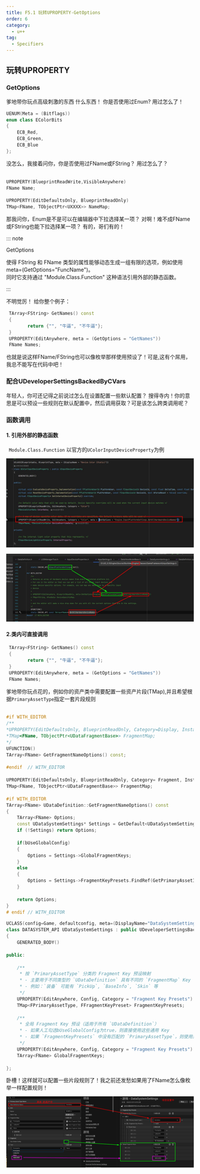 ```yaml
---
title: F5.1 玩转UPROPERTY-GetOptions
order: 6
category:
  - u++
tag:
  - Specifiers
---
```



## 玩转UPROPERTY

###  GetOptions

<chatmessage avatar="../../assets/emoji/bqb (2).png" :avatarWidth="40" alignLeft>
爹地带你玩点高级刺激的东西
</chatmessage>

<chatmessage avatar="../../assets/emoji/bqb01.png" :avatarWidth="40">
什么东西！
</chatmessage>

<chatmessage avatar="../../assets/emoji/bqb (2).png" :avatarWidth="40" alignLeft>
你是否使用过Enum?
</chatmessage>

<chatmessage avatar="../../assets/emoji/bqb01.png" :avatarWidth="40">
用过怎么了！
</chatmessage>

```cpp
UENUM(Meta = (Bitflags))
enum class EColorBits
{
    ECB_Red,
    ECB_Green,
    ECB_Blue
};
```

<chatmessage avatar="../../assets/emoji/bqb (2).png" :avatarWidth="40" alignLeft>
没怎么，我接着问你，你是否使用过FName或FString？
</chatmessage>

<chatmessage avatar="../../assets/emoji/bqb01.png" :avatarWidth="40">
用过怎么了？
</chatmessage>

```cpp

UPROPERTY(BlueprintReadWrite,VisibleAnywhere)
FName Name;

UPROPERTY(EditDefaultsOnly, BlueprintReadOnly)
TMap<FName, TObjectPtr<UXXXX>> NameMap;

```

<chatmessage avatar="../../assets/emoji/bqb (2).png" :avatarWidth="40" alignLeft>
那我问你，Enum是不是可以在编辑器中下拉选择某一项？
</chatmessage>

<chatmessage avatar="../../assets/emoji/bqb01.png" :avatarWidth="40">
对啊！难不成FName或FString也能下拉选择某一项？
</chatmessage>

<chatmessage avatar="../../assets/emoji/bqb (2).png" :avatarWidth="40" alignLeft>
有的，哥们有的！
</chatmessage>


::: note

GetOptions  

使得 FString 和 FName 类型的属性能够动态生成一组有限的选项，例如使用 meta=(GetOptions="FuncName")。  
同时它支持通过 "Module.Class.Function" 这种语法引用外部的静态函数。

:::

<chatmessage avatar="../../assets/emoji/bqb01.png" :avatarWidth="40">
不明觉厉！
</chatmessage>

<chatmessage avatar="../../assets/emoji/bqb (2).png" :avatarWidth="40" alignLeft>
给你整个例子：
</chatmessage>

```cpp
 TArray<FString> GetNames() const
 {
        return {"", "牛逼", "不牛逼"};
 }
 UPROPERTY(EditAnywhere, meta = (GetOptions = "GetNames"))
 FName Names;
```

<chatmessage avatar="../../assets/emoji/bqb01.png" :avatarWidth="40">
也就是说这样FName/FString也可以像枚举那样使用预设了！可是,这有个屌用，我总不能写在代码中吧！
</chatmessage>

### 配合UDeveloperSettingsBackedByCVars

<chatmessage avatar="../../assets/emoji/bqb (2).png" :avatarWidth="40" alignLeft>
年轻人，你可还记得之前说过怎么在设置配置一些默认配置？
</chatmessage>

<chatmessage avatar="../../assets/emoji/hx.png" :avatarWidth="40">
搜得寺内！你的意思是可以预设一些规则在默认配置中，然后调用获取？可是该怎么跨类调用呢？
</chatmessage>


### 函数调用

#### 1. 引用外部的静态函数

<chatmessage avatar="../../assets/emoji/bqb (2).png" :avatarWidth="40" alignLeft>

` Module.Class.Function` 以官方的`UColorInputDeviceProperty`为例

</chatmessage>

![](..%2Fassets%2FOption001.jpg)

![](..%2Fassets%2FOption002.jpg)

#### 2.类内可直接调用

```cpp
 TArray<FString> GetNames() const
 {
        return {"", "牛逼", "不牛逼"};
 }
 UPROPERTY(EditAnywhere, meta = (GetOptions = "GetNames"))
 FName Names;
```

<chatmessage avatar="../../assets/emoji/bqb (2).png" :avatarWidth="40" alignLeft>

爹地带你玩点花的，例如你的资产类中需要配置一些资产片段(TMap),并且希望根据`PrimaryAssetType`指定一套片段规则

</chatmessage>

```cpp

#if WITH_EDITOR
/**
*UPROPERTY(EditDefaultsOnly, BlueprintReadOnly, Category=Display, Instanced, meta = (GetOptions = "GetFragmentNameOptions"))
*TMap<FName, TObjectPtr<UDataFragmentBase>> FragmentMap;
*/
UFUNCTION()
TArray<FName> GetFragmentNameOptions() const;
	
#endif	// WITH_EDITOR

UPROPERTY(EditDefaultsOnly, BlueprintReadOnly, Category= Fragment, Instanced, meta = (GetOptions = "GetFragmentNameOptions"))
TMap<FName, TObjectPtr<UDataFragmentBase>> FragmentMap;

#if WITH_EDITOR
TArray<FName> UDataDefinition::GetFragmentNameOptions() const
{
	TArray<FName> Options;
	const UDataSystemSettings* Settings = GetDefault<UDataSystemSettings>();
	if (!Settings) return Options;

	if(bUseGlobalConfig)
	{
		Options = Settings->GlobalFragmentKeys;
	}
	else
	{
		Options = Settings->FragmentKeyPresets.FindRef(GetPrimaryAssetId().PrimaryAssetType).PresetKeys;
	}
	
	return Options;
}
# endif	// WITH_EDITOR
```

```cpp
UCLASS(config=Game, defaultconfig, meta=(DisplayName="DataSystemSettings"))
class DATASYSTEM_API UDataSystemSettings : public UDeveloperSettingsBackedByCVars
{
	GENERATED_BODY()

public:
	
	/** 
	 * 按 `PrimaryAssetType` 分类的 Fragment Key 预设映射
	 * - 主要用于不同类型的 `UDataDefinition` 具有不同的 `FragmentMap` Key 下拉选项
	 * - 例如：`装备` 可能有 `PickUp`, `BaseInfo`, `Skin` 等
	 */
	UPROPERTY(EditAnywhere, Config, Category = "Fragment Key Presets")
	TMap<FPrimaryAssetType, FFragmentKeyPreset> FragmentKeyPresets;

	/** 
	 * 全局 Fragment Key 预设（适用于所有 `UDataDefinition`）
	 * - 如果人工勾选bUseGlobalConfig为true，则直接使用这些通用 Key
	 * - 如果 `FragmentKeyPresets` 中没有匹配的 `PrimaryAssetType`，则使用这些通用 Key
	 */
	UPROPERTY(EditAnywhere, Config, Category = "Fragment Key Presets")
	TArray<FName> GlobalFragmentKeys;
	
};
```

<chatmessage avatar="../../assets/emoji/hx.png" :avatarWidth="40">
卧槽！这样就可以配置一些片段规则了！我之前还发愁如果用了FName怎么像枚举一样配置规则！
</chatmessage>

![](..%2Fassets%2FOption003.png)

<gifwithbutton src="../../assets/unrealgif/hpup48.gif"/>